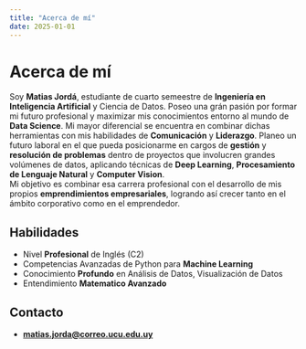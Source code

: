 ```yaml
---
title: "Acerca de mí"
date: 2025-01-01
---
```


# Acerca de mí

Soy **Matias Jordá**, estudiante de cuarto semeestre de **Ingeniería en Inteligencia Artificial** y Ciencia de Datos. Poseo una grán pasión por formar mi futuro profesional y maximizar mis conocimientos entorno al mundo de **Data Science**. Mi mayor diferencial se encuentra en combinar dichas herramientas con mis habilidades de **Comunicación** y **Liderazgo**. Planeo un futuro laboral en el que pueda posicionarme en cargos de **gestión** y **resolución de problemas** dentro de proyectos que involucren grandes volúmenes de datos, aplicando técnicas de **Deep Learning**, **Procesamiento de Lenguaje Natural** y **Computer Vision**.  
Mi objetivo es combinar esa carrera profesional con el desarrollo de mis propios **emprendimientos empresariales**, logrando así crecer tanto en el ámbito corporativo como en el emprendedor.

## Habilidades
- Nivel **Profesional** de Inglés (C2)
- Competencias Avanzadas de Python para **Machine Learning**
- Conocimiento **Profundo** en Análisis de Datos, Visualización de Datos
- Entendimiento **Matematico Avanzado**

## Contacto
- **matias.jorda@correo.ucu.edu.uy**
